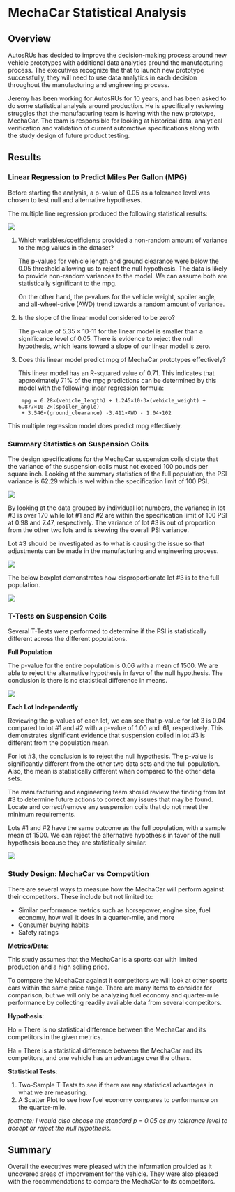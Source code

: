 # MechaCar Statistical Analysis
## Overview
AutosRUs has decided to improve the decision-making process around new vehicle prototypes with additional data analytics around the manufacturing process.  The executives recognize the that to launch new prototype successfully, they will need to use data analytics in each decision throughout the manufacturing and engineering process.  

Jeremy has been working for AutosRUs for 10 years, and has been asked to do some statistical analysis around production.  He is specifically reviewing struggles that the manufacturing team is having with the new prototype, MechaCar.  The team is responsible for looking at historical data, analytical verification and validation of current automotive specifications along with the study design of future product testing.  

## Results
### Linear Regression to Predict Miles Per Gallon (MPG)
Before starting the analysis, a p-value of 0.05 as a tolerance level was chosen to test null and alternative hypotheses. 

The multiple line regression produced the following statistical results:

![](Resources/summary_D1.PNG)

1. Which variables/coefficients provided a non-random amount of variance to the mpg values in the dataset?

    The p-values for vehicle length and ground clearance were below the 0.05 threshold allowing us to reject the null hypothesis.  The data is likely to provide non-random variances to the model.  We can assume both are statistically significant to the mpg.

    On the other hand, the p-values for the vehicle weight, spoiler angle, and all-wheel-drive (AWD) trend towards a random amount of variance.

2. Is the slope of the linear model considered to be zero? 

    The p-value of 5.35 × 10-11 for the linear model is smaller than a significance level of 0.05. There is evidence to reject the null hypothesis, which leans toward a slope of our linear model is zero.  

3. Does this linear model predict mpg of MechaCar prototypes effectively?

    This linear model has an R-squared value of 0.71.  This indicates that approximately 71% of the mpg predictions can be determined by this model with the following linear regression formula:

        mpg = 6.28×(vehicle_length) + 1.245×10-3×(vehicle_weight) + 6.877×10-2×(spoiler_angle) 
        + 3.546×(ground_clearance) -3.411×AWD - 1.04×102

This multiple regression model does predict mpg effectively.

### Summary Statistics on Suspension Coils
The design specifications for the MechaCar suspension coils dictate that the variance of the suspension coils must not exceed 100 pounds per square inch. Looking at the summary statistics of the full population, the PSI variance is 62.29 which is wel within the specification limit of 100 PSI.

![](Resources/total_summary_D2.PNG)

By looking at the data grouped by individual lot numbers, the variance in lot #3 is over 170 while lot #1 and #2 are within the specification limit of 100 PSI at 0.98 and 7.47, respectively.  The variance of lot #3 is out of proportion from the other two lots and is skewing the overall PSI variance. 

Lot #3 should be investigated as to what is causing the issue so that adjustments can be made in the manufacturing and engineering process.

![](Resources/lot_summary_D2.PNG)

The below boxplot demonstrates how disproportionate lot #3 is to the full population.

![](Resources/boxplot_D2.png)

### T-Tests on Suspension Coils
Several T-Tests were performed to determine if the PSI is statistically different across the different populations.

**Full Population**

The p-value for the entire population is 0.06 with a mean of 1500.  We are able to reject the alternative hypothesis in favor of the null hypothesis.  The conclusion is there is no statistical difference in means.

![](Resources/population_t_test_D3.PNG)

**Each Lot Independently**

Reviewing the p-values of each lot, we can see that p-value for lot 3 is 0.04 compared to lot #1 and #2 with a p-value of 1.00 and .61, respectively. This demonstrates significant evidence that suspension coiled in lot #3 is different from the population mean.

For lot #3, the conclusion is to reject the null hypothesis.  The p-value is significantly different from the other two data sets and the full population.  Also, the mean is statistically different when compared to the other data sets.  

The manufacturing and engineering team should review the finding from lot #3 to determine future actions to correct any issues that may be found.  Locate and correct/remove any suspension coils that do not meet the minimum requirements.

Lots #1 and #2 have the same outcome as the full population, with a sample mean of 1500.  We can reject the alternative hypothesis in favor of the null hypothesis because they are statistically similar.

![](Resources/t_test_D3.PNG)

### Study Design: MechaCar vs Competition
There are several ways to measure how the MechaCar will perform against their competitors.  These include but not limited to:
* Similar performance metrics such as horsepower, engine size, fuel economy, how well it does in a quarter-mile, and more
* Consumer buying habits
* Safety ratings


**Metrics/Data**:

This study assumes that the MechaCar is a sports car with limited production and a high selling price.

To compare the MechaCar against it competitors we will look at other sports cars within the same price range.  There are many items to consider for comparison, but we will only be analyzing fuel economy and quarter-mile performance by collecting readily available data from several competitors.

**Hypothesis**:

Ho = There is no statistical difference between the MechaCar and its competitors in the given metrics.

Ha = There is a statistical difference between the MechaCar and its competitors, and one vehicle has an advantage over the others.

**Statistical Tests**:
1. Two-Sample T-Tests to see if there are any statistical advantages in what we are measuring.
2. A Scatter Plot to see how fuel economy compares to performance on the quarter-mile.

*footnote:*
*I would also choose the standard p = 0.05 as my tolerance level to accept or reject the null hypothesis.*

## Summary
Overall the executives were pleased with the information provided as it uncovered areas of imporvement for the vehicle.  They were also pleased with the recommendations to compare the MechaCar to its competitors.  











